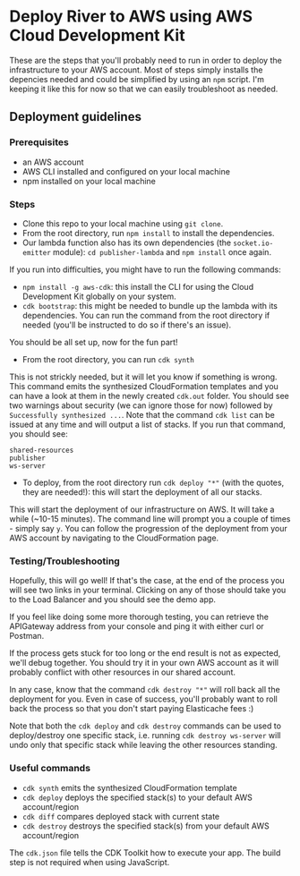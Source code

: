 # Deploy River to AWS using AWS Cloud Development Kit

These are the steps that you'll probably need to run in order to deploy the infrastructure to your AWS account. Most of steps simply installs the depencies needed and could be simplified by using an `npm` script. I'm keeping it like this for now so that we can easily troubleshoot as needed.

## Deployment guidelines

### Prerequisites

- an AWS account
- AWS CLI installed and configured on your local machine
- npm installed on your local machine

### Steps

- Clone this repo to your local machine using `git clone`.
- From the root directory, run `npm install` to install the dependencies.
- Our lambda function also has its own dependencies (the `socket.io-emitter` module): `cd publisher-lambda` and `npm install` once again.

If you run into difficulties, you might have to run the following commands:

- `npm install -g aws-cdk`: this install the CLI for using the Cloud Development Kit globally on your system.
- `cdk bootstrap`: this might be needed to bundle up the lambda with its dependencies. You can run the command from the root directory if needed (you'll be instructed to do so if there's an issue).

You should be all set up, now for the fun part!

- From the root directory, you can run `cdk synth`

This is not strickly needed, but it will let you know if something is wrong. This command emits the synthesized CloudFormation templates and you can have a look at them in the newly created `cdk.out` folder. You should see two warnings about security (we can ignore those for now) followed by `Successfully synthesized ...`. Note that the command `cdk list` can be issued at any time and will output a list of stacks. If you run that command, you should see:

```
shared-resources
publisher
ws-server
```

- To deploy, from the root directory run `cdk deploy "*"` (with the quotes, they are needed!): this will start the deployment of all our stacks.

This will start the deployment of our infrastructure on AWS. It will take a while (~10-15 minutes). The command line will prompt you a couple of times - simply say `y`. You can follow the progression of the deployment from your AWS account by navigating to the CloudFormation page.

### Testing/Troubleshooting

Hopefully, this will go well! If that's the case, at the end of the process you will see two links in your terminal. Clicking on any of those should take you to the Load Balancer and you should see the demo app.

If you feel like doing some more thorough testing, you can retrieve the APIGateway address from your console and ping it with either curl or Postman.

If the process gets stuck for too long or the end result is not as expected, we'll debug together. You should try it in your own AWS account as it will probably conflict with other resources in our shared account.

In any case, know that the command `cdk destroy "*"` will roll back all the deployment for you. Even in case of success, you'll probably want to roll back the process so that you don't start paying Elasticache fees :)

Note that both the `cdk deploy` and `cdk destroy` commands can be used to deploy/destroy one specific stack, i.e. running `cdk destroy ws-server` will undo only that specific stack while leaving the other resources standing.

### Useful commands

- `cdk synth` emits the synthesized CloudFormation template
- `cdk deploy` deploys the specified stack(s) to your default AWS account/region
- `cdk diff` compares deployed stack with current state
- `cdk destroy` destroys the specified stack(s) from your default AWS account/region

The `cdk.json` file tells the CDK Toolkit how to execute your app. The build step is not required when using JavaScript.

